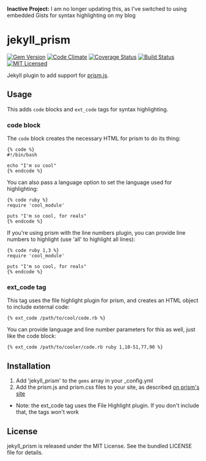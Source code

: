 **Inactive Project:** I am no longer updating this, as I've switched to using embedded Gists for syntax highlighting on my blog

jekyll_prism
=========

[![Gem Version](https://img.shields.io/gem/v/jekyll_prism.svg?style=flat)](https://rubygems.org/gems/jekyll_prism)
[![Code Climate](https://img.shields.io/codeclimate/github/akerl/jekyll_prism.svg?style=flat)](https://codeclimate.com/github/akerl/jekyll_prism)
[![Coverage Status](https://img.shields.io/coveralls/akerl/jekyll_prism.svg?style=flat)](https://coveralls.io/r/akerl/jekyll_prism)
[![Build Status](https://img.shields.io/travis/akerl/jekyll_prism.svg?style=flat)](https://travis-ci.org/akerl/jekyll_prism)
[![MIT Licensed](https://img.shields.io/badge/license-MIT-green.svg?style=flat)](https://tldrlegal.com/license/mit-license)

Jekyll plugin to add support for [prism.js](http://prismjs.com/).

## Usage

This adds `code` blocks and `ext_code` tags for syntax highlighting.

### code block

The `code` block creates the necessary HTML for prism to do its thing:

```
{% code %}
#!/bin/bash

echo "I'm so cool"
{% endcode %}
```

You can also pass a language option to set the language used for highlighting:

```
{% code ruby %}
require 'cool_module'

puts "I'm so cool, for reals"
{% endcode %}
```

If you're using prism with the line numbers plugin, you can provide line numbers to highlight (use 'all' to highlight all lines):

```
{% code ruby 1,3 %}
require 'cool_module'

puts "I'm so cool, for reals"
{% endcode %}
```

### ext_code tag

This tag uses the file highlight plugin for prism, and creates an HTML object to include external code:

```
{% ext_code /path/to/cool/code.rb %}
```

You can provide language and line number parameters for this as well, just like the code block:

```
{% ext_code /path/to/cooler/code.rb ruby 1,10-51,77,90 %}
```

## Installation

1. Add 'jekyll_prism' to the `gems` array in your \_config.yml
2. Add the prism.js and prism.css files to your site, as described [on prism's site](http://prismjs.com/download.html)
  * Note: the ext_code tag uses the File Highlight plugin. If you don't include that, the tags won't work

## License

jekyll_prism is released under the MIT License. See the bundled LICENSE file for details.

